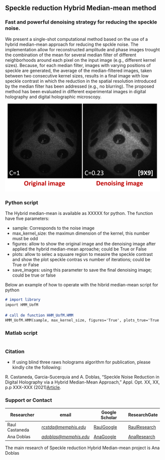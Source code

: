 ## Speckle reduction Hybrid Median-mean method
### Fast and powerful denoising strategy for reducing the speckle noise. 

We present a single-shot computational method based on the use of a hybrid median-mean approach for reducing the spckle noise. The implementation allow for reconstructed amplitude and phase images trought the combination of the mean for several median filter of different neighborhoods around each pixel on the input image (e.g., different kernel sizes). Because, for each median filter, images with varying positions of speckle are generated, the average of the median-filtered images, taken between two consecutive kernel sizes, results in a final image with low speckle contrast in which the reduction in the spatial resolution introduced by the median filter has been addressed (e.g., no blurring). The proposed method has been evaluated in different experimental images in digital holography and digital holographic microscopy. 

<p align="center">
<img src="images/die.png" alt="hi" class="inline"/>
</p>


### Python script
The Hybrid median-mean is available as XXXXX for python. The function have five parameters: 
- sample: Corresponds to the noise image 
- max_kernel_size: the maximun dimension of the kernel, this number must be odd 
- figures: allow to show the original image and the denoising image after applied the hybrid median-mean aproache; could be True or False 
- plots: allow to selec a squuare region to measire the speckle contrast and show the plot speckle contras vs number of iterations; could be True or False
- save_images: using this parameter to save the final denoising image; could be true or false

 Below an example of how to operate with the hibrid median-mean script for python
 
```markdown
# import library
import HMM_UofM

# call de function HHM_UofM.HMM
HMM_UofM.HMM(sample, max_kernel_size, figures='True', plots_true='True', save_images='True')
```

### Matlab script 
```markdown

```

### Citation
* If using blind three raws holograms algorithm for publication, please kindly cite the following:

 R. Castaneda, Garcia-Sucerquia and A. Doblas, “Speckle Noise Reduction in Digital Holography via a Hybrid Median-Mean Approach,” Appl. Opt. XX, XX, p.p XXX–XXX (2021)[Article](https://).

### Support or Contact

| Researcher  | email | Google Scholar | ResearchGate |
| ------------- | ------------- |-------------| -------------|
| Raul Castaneda | *rcstdq@memphis.edu* | [RaulGoogle](https://scholar.google.com/citations?user=RBtkL1oAAAAJ&hl=en) | [RaulResearch](https://www.researchgate.net/profile/Raul_Castaneda_Quintero)
| Ana Doblas| *adoblas@memphis.edu* | [AnaGoogle](https://scholar.google.es/citations?user=PvvDEMYAAAAJ&hl=en) | [AnaResearch](https://www.researchgate.net/profile/Ana_Doblas2) |

The main research of Speckle reduction Hybrid Median-mean project is Ana Doblas 
